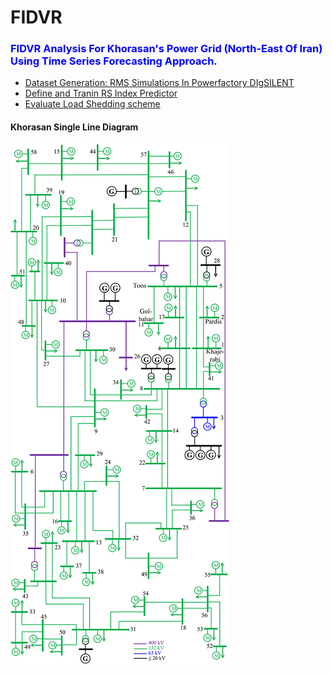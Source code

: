 # FIDVR
### <font color=blue>FIDVR Analysis For Khorasan's Power Grid (North-East Of Iran) Using Time Series Forecasting Approach.</font>

- [Dataset Generation: RMS Simulations In Powerfactory DIgSILENT](https://github.com/mahmoudta74/FIDVR/blob/main/Dataset_Generation.py)
- [Define and Tranin RS Index Predictor](https://github.com/mahmoudta74/FIDVR/blob/main/Define%20and%20Train%20Model.ipynb)
- [Evaluate Load Shedding scheme](https://github.com/mahmoudta74/FIDVR/blob/main/Simulation%20and%20Results.ipynb)

#### Khorasan Single Line Diagram
![](/Khorasan%202.png "Title: khorasan SLD")
